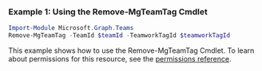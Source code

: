 ### Example 1: Using the Remove-MgTeamTag Cmdlet
```powershell
Import-Module Microsoft.Graph.Teams
Remove-MgTeamTag -TeamId $teamId -TeamworkTagId $teamworkTagId
```
This example shows how to use the Remove-MgTeamTag Cmdlet.
To learn about permissions for this resource, see the [permissions reference](/graph/permissions-reference).
